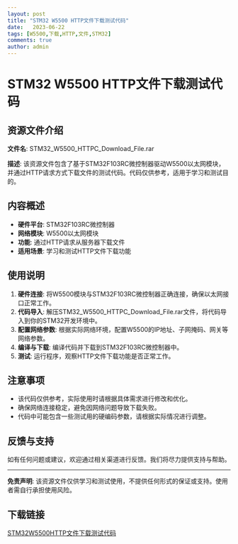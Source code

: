 ```yaml
---
layout: post
title: "STM32 W5500 HTTP文件下载测试代码"
date:   2023-06-22
tags: [W5500,下载,HTTP,文件,STM32]
comments: true
author: admin
---
```

# STM32 W5500 HTTP文件下载测试代码

## 资源文件介绍

**文件名**: STM32_W5500_HTTPC_Download_File.rar

**描述**: 该资源文件包含了基于STM32F103RC微控制器驱动W5500以太网模块，并通过HTTP请求方式下载文件的测试代码。代码仅供参考，适用于学习和测试目的。

## 内容概述

- **硬件平台**: STM32F103RC微控制器
- **网络模块**: W5500以太网模块
- **功能**: 通过HTTP请求从服务器下载文件
- **适用场景**: 学习和测试HTTP文件下载功能

## 使用说明

1. **硬件连接**: 将W5500模块与STM32F103RC微控制器正确连接，确保以太网接口正常工作。
2. **代码导入**: 解压STM32_W5500_HTTPC_Download_File.rar文件，将代码导入到你的STM32开发环境中。
3. **配置网络参数**: 根据实际网络环境，配置W5500的IP地址、子网掩码、网关等网络参数。
4. **编译与下载**: 编译代码并下载到STM32F103RC微控制器中。
5. **测试**: 运行程序，观察HTTP文件下载功能是否正常工作。

## 注意事项

- 该代码仅供参考，实际使用时请根据具体需求进行修改和优化。
- 确保网络连接稳定，避免因网络问题导致下载失败。
- 代码中可能包含一些测试用的硬编码参数，请根据实际情况进行调整。

## 反馈与支持

如有任何问题或建议，欢迎通过相关渠道进行反馈。我们将尽力提供支持与帮助。

---

**免责声明**: 该资源文件仅供学习和测试使用，不提供任何形式的保证或支持。使用者需自行承担使用风险。

## 下载链接

[STM32W5500HTTP文件下载测试代码](https://pan.quark.cn/s/935047fda9c3)